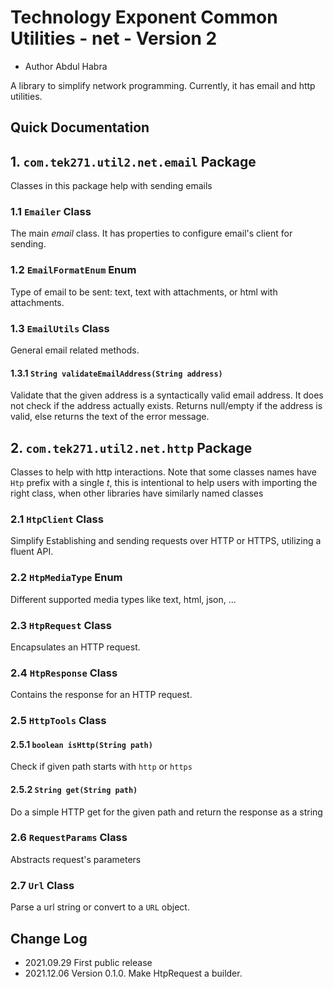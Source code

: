 # Technology Exponent Common Utilities - net - Version 2

* Author Abdul Habra

A library to simplify network programming. Currently, it has email and 
http utilities.

## Quick Documentation


## 1. `com.tek271.util2.net.email` Package
Classes in this package help with sending emails

### 1.1 `Emailer` Class
The main _email_ class. It has properties to configure email's client for sending.

### 1.2 `EmailFormatEnum` Enum
Type of email to be sent: text, text with attachments, or html with attachments.

### 1.3 `EmailUtils` Class
General email related methods.

#### 1.3.1 `String validateEmailAddress(String address)`
Validate that the given address is a syntactically valid email address.
It does not check if the address actually exists.
Returns null/empty if the address is valid, else returns the text of the error message.


## 2. `com.tek271.util2.net.http` Package
Classes to help with http interactions.
Note that some classes names have `Htp` prefix with a single _t_,
this is intentional to help users with importing the right class, when
other libraries have similarly named classes


### 2.1 `HtpClient` Class
Simplify Establishing and sending requests over HTTP or HTTPS, utilizing a
fluent API.

### 2.2 `HtpMediaType` Enum
Different supported media types like text, html, json, ...

### 2.3 `HtpRequest` Class
Encapsulates an HTTP request.

### 2.4 `HtpResponse` Class
Contains the response for an HTTP request.

### 2.5 `HttpTools` Class
#### 2.5.1 `boolean isHttp(String path)`
Check if given path starts with `http` or `https`

#### 2.5.2 `String get(String path)`
Do a simple HTTP get for the given path and return the response as a string

### 2.6 `RequestParams` Class
Abstracts request's parameters

### 2.7 `Url` Class
Parse a url string or convert to a `URL` object.




## Change Log
* 2021.09.29 First public release
* 2021.12.06 Version 0.1.0. Make HtpRequest a builder.
